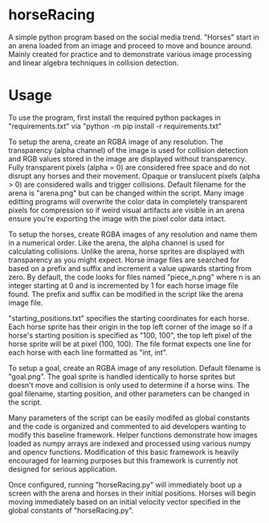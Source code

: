 # horseRacing
A simple python program based on the social media trend. "Horses" start in an arena loaded from an image and proceed to move and bounce around. Mainly created for practice and to demonstrate various image processing and linear algebra techniques in collision detection.

# Usage
To use the program, first install the required python packages in "requirements.txt" via "python -m pip install -r requirements.txt"

To setup the arena, create an RGBA image of any resolution. The transparency (alpha channel) of the image is used for collision detection and RGB values stored in the image are displayed without transparency. Fully transparent pixels (alpha = 0) are considered free space and do not disrupt any horses and their movement. Opaque or translucent pixels (alpha > 0) are considered walls and trigger collisions. Default filename for the arena is "arena.png" but can be changed within the script. Many image editting programs will overwrite the color data in completely transparent pixels for compression so if weird visual artifacts are visible in an arena ensure you're exporting the image with the pixel color data intact.

To setup the horses, create RGBA images of any resolution and name them in a numerical order. Like the arena, the alpha channel is used for calculating collisions. Unlike the arena, horse sprites are displayed with transparency as you might expect. Horse image files are searched for based on a prefix and suffix and increment a value upwards starting from zero. By default, the code looks for files named "piece_n.png" where n is an integer starting at 0 and is incremented by 1 for each horse image file found. The prefix and suffix can be modified in the script like the arena image file.

"starting_positions.txt" specifies the starting coordinates for each horse. Each horse sprite has their origin in the top left corner of the image so if a horse's starting position is specified as "100, 100", the top left pixel of the horse sprite will be at pixel (100, 100). The file format expects one line for each horse with each line formatted as "int, int".

To setup a goal, create an RGBA image of any resolution. Default filename is "goal.png". The goal sprite is handled identically to horse sprites but doesn't move and collision is only used to determine if a horse wins. The goal filename, starting position, and other parameters can be changed in the script.

Many parameters of the script can be easily modifed as global constants and the code is organized and commented to aid developers wanting to modify this baseline framework. Helper functions demonstrate how images loaded as numpy arrays are indexed and processed using various numpy and opencv functions. Modification of this basic framework is heavily encouraged for learning purposes but this framework is currently not designed for serious application.

Once configured, running "horseRacing.py" will immediately boot up a screen with the arena and horses in their initial positions. Horses will begin moving immediately based on an initial velocity vector specified in the global constants of "horseRacing.py".
